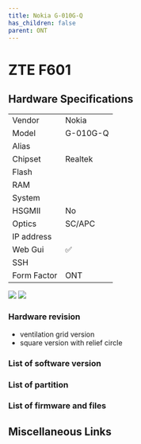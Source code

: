 ```yaml
---
title: Nokia G-010G-Q
has_children: false
parent: ONT
---
```


# ZTE F601

## Hardware Specifications

|          |               |
|-------------|-------------------------------------------------|
| Vendor   | Nokia        |
| Model    | G-010G-Q      |
| Alias | |
| Chipset  | Realtek |
| Flash |  |
| RAM |   |
| System |   |
| HSGMII | No |
| Optics | SC/APC |
| IP address |    |
| Web Gui | ✅   |
| SSH | |
| Form Factor | ONT |

![](../../assets/img/g-010g-q.jpg)
![](../../assets/img/g-010g-q.png)

### Hardware revision
- ventilation grid version
- square version with relief circle

### List of software version
### List of partition
### List of firmware and files
## Miscellaneous Links

